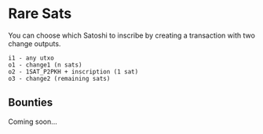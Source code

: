 # Rare Sats

You can choose which Satoshi to inscribe by creating a transaction with two change outputs.

```
i1 - any utxo
o1 - change1 (n sats)
o2 - 1SAT_P2PKH + inscription (1 sat)
o3 - change2 (remaining sats)
```

## Bounties

Coming soon...
